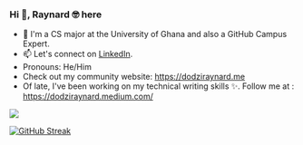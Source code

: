 ### Hi 👋, Raynard 🤓 here

- 🔭 I'm a CS major at the University of Ghana and also a GitHub Campus Expert.
- 📫 Let's connect on [LinkedIn](https://www.linkedin.com/in/raynard-dodzi-helegah/).
- Pronouns: He/Him 
- Check out my community website: https://dodziraynard.me
- Of late, I've been working on my technical writing skills ✨. Follow me at : https://dodziraynard.medium.com/

![](https://komarev.com/ghpvc/?username=dodziraynard&style=blueviolet)

[![GitHub Streak](http://github-readme-streak-stats.herokuapp.com?user=dodziraynard&theme=shades-of-purple&hide_border=true)](https://git.io/streak-stats)

